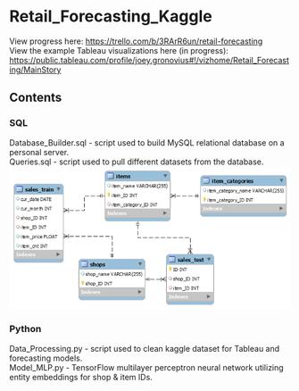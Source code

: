 # Retail_Forecasting_Kaggle

View progress here: https://trello.com/b/3RArR6un/retail-forecasting  
View the example Tableau visualizations here (in progress): https://public.tableau.com/profile/joey.gronovius#!/vizhome/Retail_Forecasting/MainStory
## Contents
### SQL
Database_Builder.sql - script used to build MySQL relational database on a personal server.  
Queries.sql - script used to pull different datasets from the database.  
![alt text](https://github.com/JtheTriHard/Retail_Forecasting_Kaggle/blob/master/SQL/DB_Diagram.png)

### Python
Data_Processing.py - script used to clean kaggle dataset for Tableau and forecasting models.  
Model_MLP.py - TensorFlow multilayer perceptron neural network utilizing entity embeddings for shop & item IDs.

